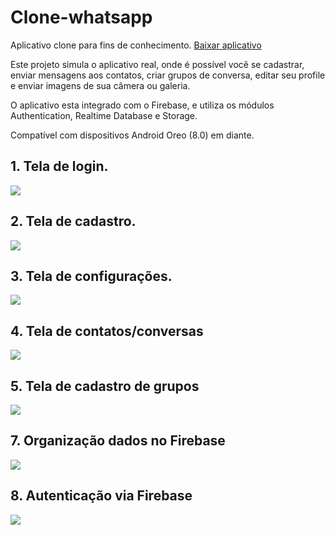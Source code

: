 # Clone-whatsapp

Aplicativo clone para fins de conhecimento. [Baixar aplicativo](cloneWhatsapp.apk)

Este projeto simula o aplicativo real, onde é possível você se cadastrar, enviar mensagens aos contatos, criar grupos de conversa, editar seu profile e enviar imagens de sua câmera ou galeria.

O aplicativo esta integrado com o Firebase, e utiliza os módulos Authentication, Realtime Database e Storage.

Compatível com dispositivos Android Oreo (8.0) em diante.


## 1. Tela de login.

![](app/imagens/wtsLogin.png)

## 2. Tela de cadastro.

![](app/imagens/wtsCadastro.png)

## 3. Tela de configurações.

![](app/imagens/wtsConfiguracoes.png)

## 4. Tela de contatos/conversas

![](app/imagens/wtsContatos.png)

## 5. Tela de cadastro de grupos

![](app/imagens/wtsGrupos.png)

## 7. Organização dados no Firebase

![](app/imagens/wtsFirebase1.png)

## 8. Autenticação via Firebase

![](app/imagens/wtsFirebase2.png)
